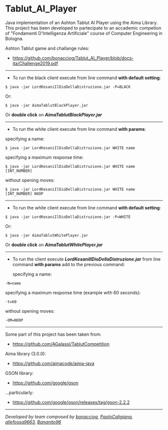 # Tablut_AI_Player

Java implementation of an Ashton Tablut AI Player using the Aima Library. This project has been developed to partecipate to an accademic competion of "Fondamenti D'Intelligenza Artificiale" course of Computer Engineering in Bologna.

Ashton Tablut game and challange rules:

  - https://github.com/bonacciog/Tablut_AI_Player/blob/docs-ita/Challenge2019.pdf
- - -

  - To run the black client execute from line command **with default setting**:
  
```
$ java -jar LordKesaniIlDioDellaDistruzione.jar -P=BLACK
```

Or:
      
    $ java -jar AimaTablutBlackPlayer.jar 
      
Or **double click** on ***AimaTablutBlackPlayer.jar***

- - -
- To run the white client execute from line command **with params**:

specifying a name:
```
$ java -jar LordKesaniIlDioDellaDistruzione.jar WHITE name
```
   specifying a maximum response time:

    $ java -jar LordKesaniIlDioDellaDistruzione.jar WHITE name [INT_NUMBER]

   without opening moves:
  
    $ java -jar LordKesaniIlDioDellaDistruzione.jar WHITE name [INT_NUMBER] NOOP
- - -

  - To run the white client execute from line command **with default setting**:
 ```
$ java -jar LordKesaniIlDioDellaDistruzione.jar -P=WHITE 
 ```
Or:
``` 
$ java -jar AimaTablutWhitePlayer.jar 
```
Or **double click** on ***AimaTablutWhitePlayer.jar***
- - -
- To run the client execute  ***LordKesaniIlDioDellaDistruzione.jar*** from line command **with params** add to the previous command:

  specifying a name:
```
-N=name
```  
  specifying a maximum response time (example with 60 seconds):
```
-t=60 
```
without opening moves:
```
-OM=NOOP
```
- - -

Some part of this project has been taken from:

  - https://github.com/AGalassi/TablutCompetition

Aima library (3.0.0):

  - https://github.com/aimacode/aima-java



GSON library:
  - https://github.com/google/gson

...particularly:

  - https://github.com/google/gson/releases/tag/gson-2.2.2



- - -

_Developed by team composed by [bonacciog](https://github.com/bonacciog), [PaoloCaligiana](https://github.com/PaoloCaligiana), [allefossa9663](https://github.com/allefossa9663), [Bananito96](https://github.com/Bananito96)_


